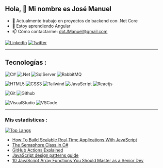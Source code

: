 ## Hola, 👋 Mi nombre es José Manuel

- 🔭 Actualmente trabajo en proyectos de backend con .Net Core
- 🌱 Estoy aprendiendo Angular
- 📫 Cómo contactarme: dotJManuel@gmail.com  

[![LinkedIn](https://img.shields.io/badge/LinkedIn-0077B5?style=for-the-badge&logo=linkedin&logoColor=white&labelColor=101010)](https://www.linkedin.com/in/dotjmanuel) 
[![Twitter](https://img.shields.io/badge/Twitter-1DA1F2?style=for-the-badge&logo=twitter&logoColor=white&labelColor=101010)](https://twitter.com/dotJManuel) 

---

## Tecnologías :

![C#](https://img.shields.io/badge/C%23-239120?style=for-the-badge&logo=c-sharp&logoColor=white)
![.Net](https://img.shields.io/badge/.NET-5C2D91?style=for-the-badge&logo=.net&logoColor=white)
![SqlServer](https://img.shields.io/badge/Microsoft%20SQL%20Server-CC2927?style=for-the-badge&logo=microsoft%20sql%20server&logoColor=white)
![RabbitMQ](https://img.shields.io/badge/rabbitmq-%23FF6600.svg?&style=for-the-badge&logo=rabbitmq&logoColor=white)

![HTML5](https://img.shields.io/badge/HTML5-E34F26?style=for-the-badge&logo=html5&logoColor=white)
![CSS3](https://img.shields.io/badge/CSS3-1572B6?style=for-the-badge&logo=css3&logoColor=white)
![Tailwind](https://img.shields.io/badge/Tailwind_CSS-38B2AC?style=for-the-badge&logo=tailwind-css&logoColor=white)
![JavaScript](https://img.shields.io/badge/JavaScript-F7DF1E?style=for-the-badge&logo=javascript&logoColor=black)
![Reactjs](https://img.shields.io/badge/React-20232A?style=for-the-badge&logo=react&logoColor=61DAFB)

![Git](https://img.shields.io/badge/-Git-F05032?style=for-the-badge&logo=git&logoColor=white)
![Github](https://img.shields.io/badge/GitHub-100000?style=for-the-badge&logo=github&logoColor=white)

![VisualStudio](https://img.shields.io/badge/Visual_Studio-5C2D91?style=for-the-badge&logo=visual%20studio&logoColor=white)
![VSCode](https://img.shields.io/badge/-Visual%20Studio%20Code-0078d7?style=for-the-badge&logo=visualstudiocode&logoColor=white)

---

### Mis estadísticas :
[![Top Langs](https://github-readme-stats-sigma-five.vercel.app/api/top-langs/?username=dotJManuel&layout=compact&theme=prussian)](https://github.com/sudheerj/github-readme-stats)


<!-- daily.dev BOOKMARKS:START -->
- [How To Build Scalable Real-Time Applications With JavaScript](https://app.daily.dev/posts/fC9HWqX9Q?utm_source=rss&utm_medium=bookmarks&utm_campaign=kgtp1YC5in2i4ZQAZj8W2)
- [The Semaphore Class in C#](https://app.daily.dev/posts/nOKeBk5Xq?utm_source=rss&utm_medium=bookmarks&utm_campaign=kgtp1YC5in2i4ZQAZj8W2)
- [GitHub Actions Explained](https://app.daily.dev/posts/ARvhUQR37?utm_source=rss&utm_medium=bookmarks&utm_campaign=kgtp1YC5in2i4ZQAZj8W2)
- [JavaScript design patterns guide](https://app.daily.dev/posts/vdeLaySdV?utm_source=rss&utm_medium=bookmarks&utm_campaign=kgtp1YC5in2i4ZQAZj8W2)
- [10 JavaScript Array Functions You Should Master as a Senior Dev](https://app.daily.dev/posts/oUs0f2Jeb?utm_source=rss&utm_medium=bookmarks&utm_campaign=kgtp1YC5in2i4ZQAZj8W2)
<!-- daily.dev BOOKMARKS:END -->